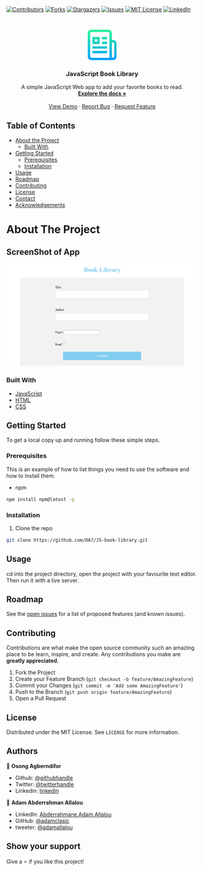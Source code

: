 [![Contributors][contributors-shield]][contributors-url]
[![Forks][forks-shield]][forks-url]
[![Stargazers][stars-shield]][stars-url]
[![Issues][issues-shield]][issues-url]
[![MIT License][license-shield]][license-url]
[![LinkedIn][linkedin-shield]][linkedin-url]



<!-- PROJECT LOGO -->
<br />
<p align="center">
  <a href="https://github.com/github_username/repo">
    <img src="images/logo.png" alt="Logo" width="80" height="80">
  </a>

  <h3 align="center">JavaScript Book Library</h3>

  <p align="center">
    A simple JavaScript Web app to add your favorite books to read.
    <br />
    <a href="https://github.com/OA7/JS-book-library"><strong>Explore the docs »</strong></a>
    <br />
    <br />
    <a href="https://rawcdn.githack.com/OA7/JS-book-library/a859f84aa0cedc2a2c04ee2d152975f5f9de77c5/index.html">View Demo</a>
    ·
    <a href="https://github.com/OA7/JS-book-library/issues">Report Bug</a>
    ·
    <a href="https://github.com/OA7/JS-book-library/issues">Request Feature</a>
  </p>
</p>



<!-- TABLE OF CONTENTS -->
## Table of Contents

* [About the Project](#about-the-project)
  * [Built With](#built-with)
* [Getting Started](#getting-started)
  * [Prerequisites](#prerequisites)
  * [Installation](#installation)
* [Usage](#usage)
* [Roadmap](#roadmap)
* [Contributing](#contributing)
* [License](#license)
* [Contact](#contact)
* [Acknowledgements](#acknowledgements)



<!-- ABOUT THE PROJECT -->
# About The Project

## ScreenShot of App
[![Product Name Screen Shot][product-screenshot]]()


### Built With

* [JavaScript](https://en.wikipedia.org/wiki/JavaScript)
* [HTML](https://en.wikipedia.org/wiki/HTML)
* [CSS](https://en.wikipedia.org/wiki/Cascading_Style_Sheets)



<!-- GETTING STARTED -->
## Getting Started

To get a local copy up and running follow these simple steps.

### Prerequisites

This is an example of how to list things you need to use the software and how to install them.
* npm
```sh
npm install npm@latest -g
```

### Installation
 
1. Clone the repo
```sh
git clone https://github.com/OA7/JS-book-library.git
```


<!-- USAGE EXAMPLES -->
## Usage

cd into the project directory, open the project with your favourite text editor. Then run it with a live server.


<!-- ROADMAP -->
## Roadmap

See the [open issues](https://github.com/OA7/JS-book-library/issues) for a list of proposed features (and known issues).



<!-- CONTRIBUTING -->
## Contributing

Contributions are what make the open source community such an amazing place to be learn, inspire, and create. Any contributions you make are **greatly appreciated**.

1. Fork the Project
2. Create your Feature Branch (`git checkout -b feature/AmazingFeature`)
3. Commit your Changes (`git commit -m 'Add some AmazingFeature'`)
4. Push to the Branch (`git push origin feature/AmazingFeature`)
5. Open a Pull Request



<!-- LICENSE -->
## License

Distributed under the MIT License. See `LICENSE` for more information.



<!-- CONTACT -->
## Authors

👤 **Osong Agberndifor**

- Github: [@githubhandle](https://github.com/OA7)
- Twitter: [@twitterhandle](https://twitter.com/Osong17)
- Linkedin: [linkedin](https://linkedin.com/osong-agberndifor)

:bust_in_silhouette: **Adam Abderrahman Allalou**
- LinkedIn: [Abderrahmane Adam Allalou](https://www.linkedin.com/in/abderrahmane-allalou/)
- GitHub: [@adamclasic](https://github.com/adamclasic)
- tweeter: [@adamallalou](https://twitter.com/adamallalou)



<!-- ACKNOWLEDGEMENTS -->
## Show your support

Give a ⭐️ if you like this project!




<!-- MARKDOWN LINKS & IMAGES -->
<!-- https://www.markdownguide.org/basic-syntax/#reference-style-links -->
[contributors-shield]: https://img.shields.io/github/contributors/OA7/JS-book-library.svg?style=flat-square
[contributors-url]: https://github.com/OA7/JS-book-library/graphs/contributors
[forks-shield]: https://img.shields.io/github/forks/OA7/JS-book-library.svg?style=flat-square
[forks-url]: https://github.com/OA7/JS-book-library/network/members
[stars-shield]: https://img.shields.io/github/stars/OA7/JS-book-library.svg?style=flat-square
[stars-url]: https://github.com/OA7/JS-book-library/stargazers
[issues-shield]: https://img.shields.io/github/issues/OA7/JS-book-library.svg?style=flat-square
[issues-url]: https://github.com/OA7/JS-book-library/issues
[license-shield]: https://img.shields.io/github/license/OA7/JS-book-library.svg?style=flat-square
[license-url]: https://github.com/OA7/JS-book-library/blob/master/LICENSE.txt
[linkedin-shield]: https://img.shields.io/badge/-LinkedIn-black.svg?style=flat-square&logo=linkedin&colorB=555
[linkedin-url]: https://linkedin.com/osong-agberndifor
[product-screenshot]: images/screen.png
